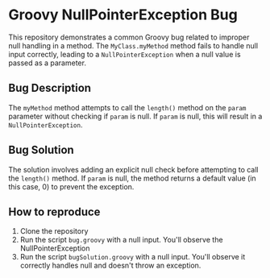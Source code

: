 # Groovy NullPointerException Bug

This repository demonstrates a common Groovy bug related to improper null handling in a method.
The `MyClass.myMethod` method fails to handle null input correctly, leading to a `NullPointerException` when a null value is passed as a parameter.

## Bug Description
The `myMethod` method attempts to call the `length()` method on the `param` parameter without checking if `param` is null. If `param` is null, this will result in a `NullPointerException`.

## Bug Solution
The solution involves adding an explicit null check before attempting to call the `length()` method. If `param` is null, the method returns a default value (in this case, 0) to prevent the exception.

## How to reproduce
1. Clone the repository
2. Run the script `bug.groovy` with a null input.  You'll observe the NullPointerException
3. Run the script `bugSolution.groovy` with a null input. You'll observe it correctly handles null and doesn't throw an exception. 
